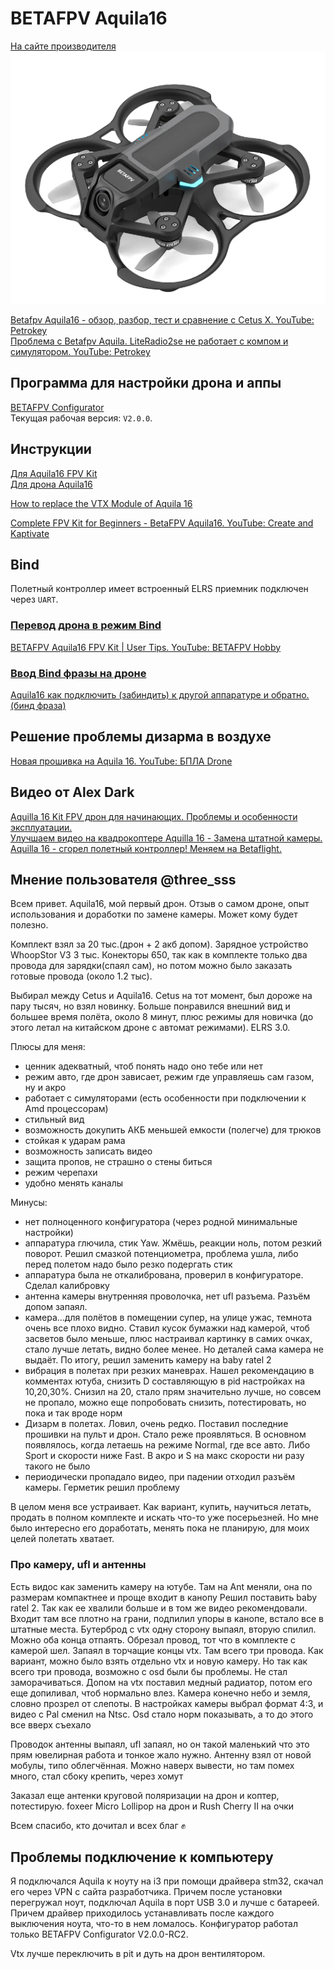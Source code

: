 # BETAFPV Aquila16

[На сайте производителя](https://betafpv.com/products/aquila16-fpv-kit)  
![](Aquila16.png)

[Betafpv Aquila16 - обзор, разбор, тест и сравнение с Cetus X. YouTube: Petrokey](https://www.youtube.com/watch?v=6h9S6akSipU)  
[Проблема с Betafpv Aquila. LiteRadio2se не работает с компом и симулятором. YouTube: Petrokey](https://www.youtube.com/watch?v=1lq6xgl1Efk)  

## Программа для настройки дрона и аппы
[BETAFPV Configurator](https://github.com/BETAFPV/BETAFPV_Configurator/releases)  
Текущая рабочая версия: `V2.0.0`.

## Инструкции
[Для Aquila16 FPV Kit](https://support.betafpv.com/hc/en-us/articles/24444264493081-Manual-for-Aquila16-FPV-Kit)  
[Для дрона Aquila16](https://support.betafpv.com/hc/en-us/articles/24444068242329-Manual-for-Aquila16-Brushless-Quadcopter)  

[How to replace the VTX Module of Aquila 16](https://support.betafpv.com/hc/en-us/articles/29941006696729-How-to-replace-the-VTX-Module-of-Aquila-16)

[Complete FPV Kit for Beginners - BetaFPV Aquila16. YouTube: Create and Kaptivate](https://www.youtube.com/watch?v=u33TzKPsosE)

## Bind
Полетный контроллер имеет встроенный ELRS приемник подключен через `UART`.

### [Перевод дрона в режим Bind](./../../../60_Bind/40_Режим_Bind_дрона_с_UART.md)  

[BETAFPV Aquila16 FPV Kit | User Tips. YouTube: BETAFPV Hobby](https://www.youtube.com/watch?v=sVDAzZalURg)  

### [Ввод Bind фразы на дроне](./../../../60_Bind/44_Bind_фраза_дрона_с_UART.md)

[Aquila16 как подключить (забиндить) к другой аппаратуре и обратно. (бинд фраза)](https://www.youtube.com/watch?v=IUj-B8MIZGw)

## Решение проблемы дизарма в воздухе  
[Новая прошивка на Aquila 16. YouTube: БПЛА Drone](https://www.youtube.com/watch?app=desktop&v=PDqRkcoW8BY)  

## Видео от Alex Dark
[Aquilla 16 Kit FPV дрон для начинающих. Проблемы и особенности эксплуатации.](https://www.youtube.com/watch?v=pDoivglHIw0)  
[Улучшаем видео на квадрокоптере Aquilla 16 - Замена штатной камеры.](https://www.youtube.com/watch?v=raeuKodLCjs)  
[Aquilla 16 - сгорел полетный контроллер! Меняем на Betaflight.](https://www.youtube.com/watch?v=Qj4eTH4MT7o)  

## Мнение пользователя @three_sss
Всем привет. Aquila16, мой первый дрон. Отзыв о самом дроне, опыт использования и доработки по замене камеры. Может кому будет полезно.

Комплект взял за 20 тыс.(дрон + 2 акб допом). Зарядное устройство WhoopStor VЗ 3 тыс. Конекторы 650, так как в комплекте только два провода для зарядки(спаял сам), но потом можно было заказать готовые провода (около 1.2 тыс).

Выбирал между Cetus и Aquila16. Cetus на тот момент,  был дороже на пару тысяч, но взял новинку. Больше понравился внешний вид и большее время полёта, около 8 минут, плюс режимы для новичка (до этого летал на китайском дроне с автомат режимами). ELRS 3.0.

Плюсы для меня:
- ценник адекватный, чтоб понять надо оно тебе или нет
- режим авто, где дрон зависает,  режим где управляешь сам газом,  ну и акро
- работает с симуляторами (есть особенности при подключении к Amd процессорам)
- стильный вид
- возможность докупить АКБ меньшей емкости (полегче) для трюков 
- стойкая к ударам рама
- возможность записать видео 
- защита пропов, не страшно о стены биться 
- режим черепахи 
- удобно менять каналы

Минусы:
- нет полноценного конфигуратора (через родной минимальные настройки)
- аппаратура глючила, стик Yaw. Жмёшь,  реакции ноль, потом резкий поворот. Решил смазкой потенциометра, проблема ушла, либо перед полетом надо было резко подергать стик
- аппаратура была не откалибрована, проверил в конфигураторе. Сделал калибровку
- антенна камеры внутренняя проволочка, нет ufl разъема. Разъём допом запаял.
- камера...для полётов в помещении супер, на улице ужас, темнота очень все плохо видно. Ставил кусок бумажки над камерой, чтоб засветов было меньше, плюс настраивал картинку в самих очках,  стало лучше летать,  видно более менее. Но деталей сама камера не выдаёт. По итогу, решил заменить камеру на baby ratel 2
- вибрация в полетах при резких маневрах. Нашел рекомендацию в комментах ютуба, снизить D составляющую в pid настройках на 10,20,30%. Снизил на 20, стало прям значительно лучше, но совсем не пропало, можно еще попробовать снизить, потестировать,  но пока и так вроде норм
- Дизарм в полетах. Ловил, очень редко. Поставил последние прошивки на пульт и дрон. Стало реже проявляться. В основном появлялось, когда летаешь на режиме Normal, где все авто. Либо Sport и скорости ниже Fast. В акро и S на макс скорости ни разу такого не было
- периодически пропадало видео, при падении отходил разъём камеры. Герметик решил проблему 

В целом меня все устраивает. Как вариант, купить, научиться летать, продать в полном комплекте и искать что-то уже посерьезней. Но мне было интересно его доработать, менять пока не планирую, для моих целей полетать хватает. 

### Про камеру, ufl и антенны

Есть видос как заменить камеру на ютубе. Там на Ant меняли, она по размерам компактнее и проще входит в канопу
Решил поставить baby ratel 2. Так как ее хвалили больше и в том же видео рекомендовали. Входит там все плотно на грани, подпилил упоры в канопе, встало все в штатные места. Бутерброд с vtx одну сторону выпаял, вторую спилил. Можно оба конца отпаять.
Обрезал провод, тот что в комплекте с камерой шел. Запаял в торчащие концы vtx. Там всего три провода. Как вариант, можно было взять отдельно vtx и новую камеру. Но так как всего три провода, возможно с osd были бы проблемы.  Не стал заморачиваться. Допом на vtx поставил медный радиатор, потом его еще допиливал, чтоб нормально влез.
Камера конечно небо и земля, словно прозрел от слепоты. В настройках камеры выбрал формат 4:3, и видео с Pal сменил на Ntsc. Osd стало норм показывать, а то до этого все вверх съехало

Проводок антенны выпаял, ufl запаял, но он такой маленький что это прям ювелирная работа и тонкое жало нужно. Антенну взял от новой мобулы, типо облегчённая. Можно наверх вывести,  но там помех много, стал сбоку крепить, через хомут

Заказал еще антенки круговой поляризации на дрон и коптер, потестирую.
foxeer Micro Lollipop на дрон и Rush Cherry II на очки

Всем спасибо, кто дочитал и всех благ ✊

## Проблемы подключение к компьютеру
Я подключался Aquila к ноуту на i3   при помощи драйвера stm32, скачал его через VPN с сайта разработчика. Причем после установки перегружал ноут, подключал Aquila в порт USB 3.0 и лучше с батареей.  
Причем драйвер приходилось устанавливать после каждого выключения ноута, что-то в нем ломалось. Конфигуратор работал только  BETAFPV Configurator V2.0.0-RC2.

Vtx лучше переключить в pit и дуть на дрон вентилятором. 